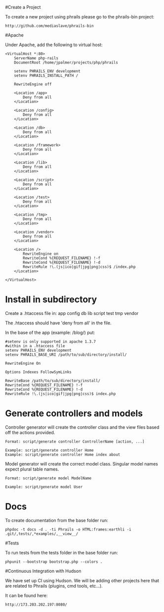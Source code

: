 #Create a Project

To create a new project using phrails please go to the phrails-bin project:

	http://github.com/mediaslave/phrails-bin

#Apache

Under Apache, add the following to virtual host:

	<VirtualHost *:80>
	    ServerName php-rails
	    DocumentRoot /home/jpalmer/projects/php/phrails
		
        setenv PHRAILS_ENV development
        setenv PHRAILS_INSTALL_PATH /

	    RewriteEngine off

	    <Location /app>
	        Deny from all                
	    </Location>

	    <Location /config>
	        Deny from all
	    </Location>

	    <Location /db>
	        Deny from all
	    </Location>
	
	    <Location /framework>
	        Deny from all
	    </Location>

	    <Location /lib>
	        Deny from all
	    </Location>

	    <Location /script>
	        Deny from all
	    </Location>
	
	    <Location /test>
	        Deny from all
	    </Location>
	
	    <Location /tmp>
	        Deny from all
	    </Location>
	
	    <Location /vendor>
	        Deny from all
	    </Location>
	
	    <Location />
	        RewriteEngine on      
	        RewriteCond %{REQUEST_FILENAME} !-f
	        RewriteCond %{REQUEST_FILENAME} !-d
	        RewriteRule !\.(js|ico|gif|jpg|png|css)$ /index.php
	    </Location>

	</VirtualHost>
	
# Install in subdirectory 

Create a .htaccess file in:
	app
	config
	db
	lib
	script
	test
	tmp
	vendor
		
The .htaccess should have 'deny from all' in the file.
	
In the base of the app (example: /blog/) put:
	
	#setenv is only supported in apache 1.3.7
	#within in a .htaccess file
	setenv PHRAILS_ENV development
	setenv PHRAILS_BASE_URI /path/to/sub/directory/install/

	RewriteEngine On

	Options Indexes FollowSymLinks

	RewriteBase /path/to/sub/directory/install/
	RewriteCond %{REQUEST_FILENAME} !-f
	RewriteCond %{REQUEST_FILENAME} !-d
	RewriteRule !\.(js|ico|gif|jpg|png|css)$ index.php

# Generate controllers and models
	
Controller generator will create the controller class and the view files based off the actions provided.
	
	Format: script/generate controller ControllerName [action, ...]
	
	Example: script/generate controller Home
	Example: script/generate controller Home index about

Model generator will create the correct model class.  Singular model names expect plural table names.
	
	Format: script/generate model ModelName
	
	Example: script/generate model User

# Docs

To create documentation from the base folder run:

	phpdoc -t docs -d . -ti Phrails -o HTML:frames:earthli -i .git/,tests/,*examples/,__view__/
	
#Tests

To run tests from the tests folder in the base folder run:

	phpunit --bootstrap bootstrap.php --colors . 
	
#Continuous Integration with Hudson

We have set up CI using Hudson.  We will be adding other projects here that are related to Phrails (plugins, cmd tools, etc...).

It can be found here:

	http://173.203.202.197:8080/